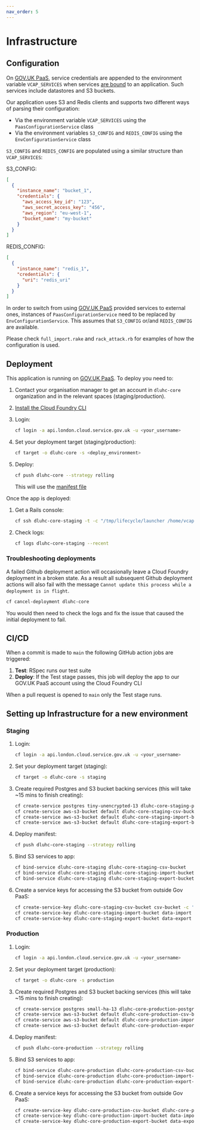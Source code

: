 ```yaml
---
nav_order: 5
---
```


# Infrastructure

## Configuration

On [GOV.UK PaaS](https://www.cloud.service.gov.uk/), service credentials are appended to the environment variable `VCAP_SERVICES` when services [are bound](https://docs.cloud.service.gov.uk/deploying_services/s3/#bind-an-aws-s3-bucket-to-your-app) to an application.
Such services include datastores and S3 buckets.

Our application uses S3 and Redis clients and supports two different ways of parsing their configuration:
* Via the environment variable `VCAP_SERVICES` using the `PaasConfigurationService` class
* Via the environment variables `S3_CONFIG` and `REDIS_CONFIG` using the `EnvConfigurationService` class

`S3_CONFIG` and `REDIS_CONFIG` are populated using a similar structure than `VCAP_SERVICES`:

S3_CONFIG:
```json
[
  {
    "instance_name": "bucket_1",
    "credentials": {
      "aws_access_key_id": "123",
      "aws_secret_access_key": "456",
      "aws_region": "eu-west-1",
      "bucket_name": "my-bucket"
    }
  }
]
```

REDIS_CONFIG:
```json
[
  {
    "instance_name": "redis_1",
    "credentials": {
      "uri": "redis_uri"
    }
  }
]
```

In order to switch from using [GOV.UK PaaS](https://www.cloud.service.gov.uk/) provided services to external ones, instances of `PaasConfigurationService` need to be replaced by `EnvConfigurationService`.
This assumes that `S3_CONFIG` or/and `REDIS_CONFIG` are available.

Please check `full_import.rake` and `rack_attack.rb` for examples of how the configuration is used.

## Deployment

This application is running on [GOV.UK PaaS](https://www.cloud.service.gov.uk/). To deploy you need to:

1. Contact your organisation manager to get an account in `dluhc-core` organization and in the relevant spaces (staging/production).

2. [Install the Cloud Foundry CLI](https://docs.cloudfoundry.org/cf-cli/install-go-cli.html)

3. Login:

    ```bash
    cf login -a api.london.cloud.service.gov.uk -u <your_username>
    ```

4. Set your deployment target (staging/production):

    ```bash
    cf target -o dluhc-core -s <deploy_environment>
    ```

5. Deploy:

    ```bash
    cf push dluhc-core --strategy rolling
    ```

    This will use the [manifest file](https://github.com/communitiesuk/submit-social-housing-lettings-and-sales-data/blob/main/manifest.yml)

Once the app is deployed:

1. Get a Rails console:

    ```bash
    cf ssh dluhc-core-staging -t -c "/tmp/lifecycle/launcher /home/vcap/app 'rails console' ''"
    ```

2. Check logs:

    ```bash
    cf logs dluhc-core-staging --recent
    ```

### Troubleshooting deployments

A failed Github deployment action will occasionally leave a Cloud Foundry deployment in a broken state. As a result all subsequent Github deployment actions will also fail with the message `Cannot update this process while a deployment is in flight`.

```bash
cf cancel-deployment dluhc-core
```

You would then need to check the logs and fix the issue that caused the initial deployment to fail.

## CI/CD

When a commit is made to `main` the following GitHub action jobs are triggered:

1. **Test**: RSpec runs our test suite
2. **Deploy**: If the Test stage passes, this job will deploy the app to our GOV.UK PaaS account using the Cloud Foundry CLI

When a pull request is opened to `main` only the Test stage runs.

## Setting up Infrastructure for a new environment

### Staging

1. Login:

    ```bash
    cf login -a api.london.cloud.service.gov.uk -u <your_username>
    ```

2. Set your deployment target (staging):

    ```bash
    cf target -o dluhc-core -s staging
    ```

3. Create required Postgres and S3 bucket backing services (this will take ~15 mins to finish creating):

    ```bash
    cf create-service postgres tiny-unencrypted-13 dluhc-core-staging-postgres
    cf create-service aws-s3-bucket default dluhc-core-staging-csv-bucket
    cf create-service aws-s3-bucket default dluhc-core-staging-import-bucket
    cf create-service aws-s3-bucket default dluhc-core-staging-export-bucket
    ```

4. Deploy manifest:

    ```bash
    cf push dluhc-core-staging --strategy rolling
    ```

5. Bind S3 services to app:

    ```bash
    cf bind-service dluhc-core-staging dluhc-core-staging-csv-bucket
    cf bind-service dluhc-core-staging dluhc-core-staging-import-bucket -c '{"permissions": "read-only"}'
    cf bind-service dluhc-core-staging dluhc-core-staging-export-bucket -c '{"permissions": "read-write"}'
    ```

6. Create a service keys for accessing the S3 bucket from outside Gov PaaS:

    ```bash
    cf create-service-key dluhc-core-staging-csv-bucket csv-bucket -c '{"allow_external_access": true}'
    cf create-service-key dluhc-core-staging-import-bucket data-import -c '{"allow_external_access": true}'
    cf create-service-key dluhc-core-staging-export-bucket data-export -c '{"allow_external_access": true, "permissions": "read-only"}'
    ```

### Production

1. Login:

    ```bash
    cf login -a api.london.cloud.service.gov.uk -u <your_username>
    ```

2. Set your deployment target (production):

    ```bash
    cf target -o dluhc-core -s production
    ```

3. Create required Postgres and S3 bucket backing services (this will take ~15 mins to finish creating):

    ```bash
    cf create-service postgres small-ha-13 dluhc-core-production-postgres
    cf create-service aws-s3-bucket default dluhc-core-production-csv-bucket
    cf create-service aws-s3-bucket default dluhc-core-production-import-bucket
    cf create-service aws-s3-bucket default dluhc-core-production-export-bucket
    ```

4. Deploy manifest:

    ```bash
    cf push dluhc-core-production --strategy rolling
    ```

5. Bind S3 services to app:

    ```bash
    cf bind-service dluhc-core-production dluhc-core-production-csv-bucket
    cf bind-service dluhc-core-production dluhc-core-production-import-bucket -c '{"permissions": "read-only"}'
    cf bind-service dluhc-core-production dluhc-core-production-export-bucket -c '{"permissions": "read-write"}'
    ```

6. Create a service keys for accessing the S3 bucket from outside Gov PaaS:

    ```bash
    cf create-service-key dluhc-core-production-csv-bucket dluhc-core-production-csv-bucket-service-key -c '{"allow_external_access": true}'
    cf create-service-key dluhc-core-production-import-bucket data-import -c '{"allow_external_access": true}'
    cf create-service-key dluhc-core-production-export-bucket data-export -c '{"allow_external_access": true, "permissions": "read-only"}'
    ```
